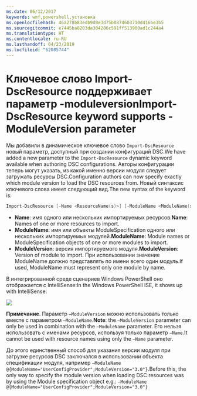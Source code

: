 ```yaml
---
ms.date: 06/12/2017
keywords: wmf,powershell,установка
ms.openlocfilehash: 46a278b83edb9d8e3d75b0874603710d416be3b5
ms.sourcegitcommit: e7445ba8203da304286c591ff513900ad1c244a4
ms.translationtype: HT
ms.contentlocale: ru-RU
ms.lasthandoff: 04/23/2019
ms.locfileid: "62085744"
---
```

# <a name="import-dscresource-keyword-supports--moduleversion-parameter"></a><span data-ttu-id="6cf72-102">Ключевое слово Import-DscResource поддерживает параметр -moduleversion</span><span class="sxs-lookup"><span data-stu-id="6cf72-102">Import-DscResource keyword supports -ModuleVersion parameter</span></span>

<span data-ttu-id="6cf72-103">Мы добавили в динамическое ключевое слово `Import-DscResource` новый параметр, доступный при создании конфигураций DSC.</span><span class="sxs-lookup"><span data-stu-id="6cf72-103">We have added a new parameter to the `Import-DscResource` dynamic keyword available when authoring DSC configurations.</span></span> <span data-ttu-id="6cf72-104">Авторы конфигурации теперь могут указать, из какой именно версии модуля следует загружать ресурсы DSC.</span><span class="sxs-lookup"><span data-stu-id="6cf72-104">Configuration authors can now specify exactly which module version to load the DSC resources from.</span></span> <span data-ttu-id="6cf72-105">Новый синтаксис ключевого слова имеет следующий вид.</span><span class="sxs-lookup"><span data-stu-id="6cf72-105">The new syntax of the keyword is:</span></span>

```powershell
Import-DscResource [-Name <ResourceName(s)>] [-ModuleName <ModuleName(s)>] [-ModuleVersion <ModuleVersion>]
```

* <span data-ttu-id="6cf72-106">**Name**: имя одного или нескольких импортируемых ресурсов.</span><span class="sxs-lookup"><span data-stu-id="6cf72-106">**Name**: Names of one or more resources to import.</span></span>
* <span data-ttu-id="6cf72-107">**ModuleName**: имя или объекты ModuleSpecification одного или нескольких импортируемых модулей.</span><span class="sxs-lookup"><span data-stu-id="6cf72-107">**ModuleName**: Module names or ModuleSpecification objects of one or more modules to import.</span></span>
* <span data-ttu-id="6cf72-108">**ModuleVersion**: версия импортируемого модуля.</span><span class="sxs-lookup"><span data-stu-id="6cf72-108">**ModuleVersion**: Version of module to import.</span></span> <span data-ttu-id="6cf72-109">При использовании значение ModuleName должно представлять по имени всего один модуль.</span><span class="sxs-lookup"><span data-stu-id="6cf72-109">If used, ModuleName must represent only one module by name.</span></span>

<span data-ttu-id="6cf72-110">В интегрированной среде сценариев Windows PowerShell оно отображается с IntelliSense:</span><span class="sxs-lookup"><span data-stu-id="6cf72-110">In the Windows PowerShell ISE, it shows up with IntelliSense:</span></span>

![](../images/Import-DscResource-Modversion.jpg)

<span data-ttu-id="6cf72-111">**Примечание**. Параметр `–ModuleVersion` можно использовать только вместе с параметром `–ModuleName`.</span><span class="sxs-lookup"><span data-stu-id="6cf72-111">**Note**: the `–ModuleVersion` parameter can only be used in combination with the `–ModuleName` parameter.</span></span> <span data-ttu-id="6cf72-112">Его нельзя использовать с именами ресурсов, используя только параметр `–Name`.</span><span class="sxs-lookup"><span data-stu-id="6cf72-112">It cannot be used with resource names using only the `–Name` parameter.</span></span>

<span data-ttu-id="6cf72-113">До этого единственный способ для указания версии модуля при загрузке ресурсов DSC заключался в использовании объекта спецификации модуля, например `–ModuleName @{ModuleName="UserConfigProvider";ModuleVersion="3.0"}`.</span><span class="sxs-lookup"><span data-stu-id="6cf72-113">Before this, the only way to specify the module version when loading DSC resources was by using the Module specification object e.g.: `–ModuleName @{ModuleName="UserConfigProvider";ModuleVersion="3.0"}`</span></span>
